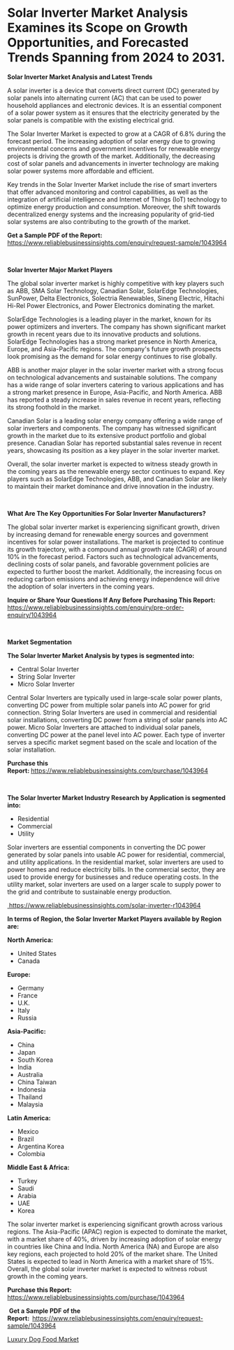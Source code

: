 <p><h1>Solar Inverter Market Analysis Examines its Scope on Growth Opportunities, and Forecasted Trends Spanning from 2024 to 2031.</h1></p><p><strong>Solar Inverter Market Analysis and Latest Trends</strong></p>
<p><p>A solar inverter is a device that converts direct current (DC) generated by solar panels into alternating current (AC) that can be used to power household appliances and electronic devices. It is an essential component of a solar power system as it ensures that the electricity generated by the solar panels is compatible with the existing electrical grid.</p><p>The Solar Inverter Market is expected to grow at a CAGR of 6.8% during the forecast period. The increasing adoption of solar energy due to growing environmental concerns and government incentives for renewable energy projects is driving the growth of the market. Additionally, the decreasing cost of solar panels and advancements in inverter technology are making solar power systems more affordable and efficient.</p><p>Key trends in the Solar Inverter Market include the rise of smart inverters that offer advanced monitoring and control capabilities, as well as the integration of artificial intelligence and Internet of Things (IoT) technology to optimize energy production and consumption. Moreover, the shift towards decentralized energy systems and the increasing popularity of grid-tied solar systems are also contributing to the growth of the market.</p></p>
<p><strong>Get a Sample PDF of the Report:&nbsp;</strong> <a href="https://www.reliablebusinessinsights.com/enquiry/request-sample/1043964">https://www.reliablebusinessinsights.com/enquiry/request-sample/1043964</a></p>
<p>&nbsp;</p>
<p><strong>Solar Inverter Major Market Players</strong></p>
<p><p>The global solar inverter market is highly competitive with key players such as ABB, SMA Solar Technology, Canadian Solar, SolarEdge Technologies, SunPower, Delta Electronics, Solectria Renewables, Sineng Electric, Hitachi Hi-Rel Power Electronics, and Power Electronics dominating the market. </p><p>SolarEdge Technologies is a leading player in the market, known for its power optimizers and inverters. The company has shown significant market growth in recent years due to its innovative products and solutions. SolarEdge Technologies has a strong market presence in North America, Europe, and Asia-Pacific regions. The company's future growth prospects look promising as the demand for solar energy continues to rise globally.</p><p>ABB is another major player in the solar inverter market with a strong focus on technological advancements and sustainable solutions. The company has a wide range of solar inverters catering to various applications and has a strong market presence in Europe, Asia-Pacific, and North America. ABB has reported a steady increase in sales revenue in recent years, reflecting its strong foothold in the market.</p><p>Canadian Solar is a leading solar energy company offering a wide range of solar inverters and components. The company has witnessed significant growth in the market due to its extensive product portfolio and global presence. Canadian Solar has reported substantial sales revenue in recent years, showcasing its position as a key player in the solar inverter market.</p><p>Overall, the solar inverter market is expected to witness steady growth in the coming years as the renewable energy sector continues to expand. Key players such as SolarEdge Technologies, ABB, and Canadian Solar are likely to maintain their market dominance and drive innovation in the industry.</p></p>
<p>&nbsp;</p>
<p><strong>What Are The Key Opportunities For Solar Inverter Manufacturers?</strong></p>
<p><p>The global solar inverter market is experiencing significant growth, driven by increasing demand for renewable energy sources and government incentives for solar power installations. The market is projected to continue its growth trajectory, with a compound annual growth rate (CAGR) of around 10% in the forecast period. Factors such as technological advancements, declining costs of solar panels, and favorable government policies are expected to further boost the market. Additionally, the increasing focus on reducing carbon emissions and achieving energy independence will drive the adoption of solar inverters in the coming years.</p></p>
<p><strong>Inquire or Share Your Questions If Any Before Purchasing This Report:</strong> <a href="https://www.reliablebusinessinsights.com/enquiry/pre-order-enquiry/1043964">https://www.reliablebusinessinsights.com/enquiry/pre-order-enquiry/1043964</a></p>
<p>&nbsp;</p>
<p><strong>Market Segmentation</strong></p>
<p><strong>The Solar Inverter Market Analysis by types is segmented into:</strong></p>
<p><ul><li>Central Solar Inverter</li><li>String Solar Inverter</li><li>Micro Solar Inverter</li></ul></p>
<p><p>Central Solar Inverters are typically used in large-scale solar power plants, converting DC power from multiple solar panels into AC power for grid connection. String Solar Inverters are used in commercial and residential solar installations, converting DC power from a string of solar panels into AC power. Micro Solar Inverters are attached to individual solar panels, converting DC power at the panel level into AC power. Each type of inverter serves a specific market segment based on the scale and location of the solar installation.</p></p>
<p><strong>Purchase this Report:&nbsp;</strong><a href="https://www.reliablebusinessinsights.com/purchase/1043964">https://www.reliablebusinessinsights.com/purchase/1043964</a></p>
<p>&nbsp;</p>
<p><strong>The Solar Inverter Market Industry Research by Application is segmented into:</strong></p>
<p><ul><li>Residential</li><li>Commercial</li><li>Utility</li></ul></p>
<p><p>Solar inverters are essential components in converting the DC power generated by solar panels into usable AC power for residential, commercial, and utility applications. In the residential market, solar inverters are used to power homes and reduce electricity bills. In the commercial sector, they are used to provide energy for businesses and reduce operating costs. In the utility market, solar inverters are used on a larger scale to supply power to the grid and contribute to sustainable energy production.</p></p>
<p><a href="https://www.reliablebusinessinsights.com/solar-inverter-r1043964">&nbsp;https://www.reliablebusinessinsights.com/solar-inverter-r1043964</a></p>
<p><strong>In terms of Region, the Solar Inverter Market Players available by Region are:</strong></p>
<p>
    <p> <strong> North America: </strong>
        <ul>
            <li>United States</li>
            <li>Canada</li>
        </ul>
        </p> 
    <p> <strong> Europe: </strong>
        <ul>
            <li>Germany</li>
            <li>France</li>
            <li>U.K.</li>
            <li>Italy</li>
            <li>Russia</li>
        </ul>
        </p> 
    <p> <strong> Asia-Pacific: </strong>
        <ul>
            <li>China</li>
            <li>Japan</li>
            <li>South Korea</li>
            <li>India</li>
            <li>Australia</li>
            <li>China Taiwan</li>
            <li>Indonesia</li>
            <li>Thailand</li>
            <li>Malaysia</li>
        </ul>
        </p> 
    <p> <strong> Latin America: </strong>
        <ul>
            <li>Mexico</li>
            <li>Brazil</li>
            <li>Argentina Korea</li>
            <li>Colombia</li>
        </ul>
        </p> 
    <p> <strong> Middle East & Africa: </strong>
        <ul>
            <li>Turkey</li>
            <li>Saudi</li>
            <li>Arabia</li>
            <li>UAE</li>
            <li>Korea</li>
        </ul>
    </p>
    </p>
<p><p>The solar inverter market is experiencing significant growth across various regions. The Asia-Pacific (APAC) region is expected to dominate the market, with a market share of 40%, driven by increasing adoption of solar energy in countries like China and India. North America (NA) and Europe are also key regions, each projected to hold 20% of the market share. The United States is expected to lead in North America with a market share of 15%. Overall, the global solar inverter market is expected to witness robust growth in the coming years.</p></p>
<p><strong>Purchase this Report: </strong><a href="https://www.reliablebusinessinsights.com/purchase/1043964">https://www.reliablebusinessinsights.com/purchase/1043964</a></p>
<p>&nbsp;<strong>Get a Sample PDF of the Report:&nbsp;&nbsp;</strong><a href="https://www.reliablebusinessinsights.com/enquiry/request-sample/1043964">https://www.reliablebusinessinsights.com/enquiry/request-sample/1043964</a></p>
<p><strong></strong></p>
<p><p><a href="https://github.com/kpvmspce33/Market-Research-Report-List-1/blob/main/luxury-dog-food-market.md">Luxury Dog Food Market</a></p></p>